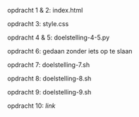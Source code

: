 opdracht 1 & 2: index.html


opdracht 3: style.css


opdracht 4 & 5: doelstelling-4-5.py


opdracht 6: gedaan zonder iets op te slaan


opdracht 7: doelstelling-7.sh


opdracht 8: doelstelling-8.sh


opdracht 9: doelstelling-9.sh


opdracht 10: _link_
